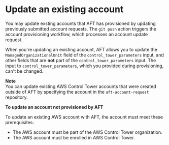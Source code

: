 # Update an existing account<a name="aft-update-account"></a>

You may update exsting accounts that AFT has provisioned by updating previously submitted account requests\. The `git push` action triggers the account provisioning workflow, which processes an account update request\.

When you're updating an existing account, AFT allows you to update the `ManagedOrganizationalUnit` field of the `control_tower_parameters` input, and other fields that are **not** part of the `control_tower_parameters` input\. The input to `control_tower_parameters`, which you provided during provisioning, can't be changed\.

**Note**  
You can update existing AWS Control Tower accounts that were created outside of AFT by specifying the account in the `aft-account-request` repository\.

**To update an account not provisioned by AFT**

To update an existing AWS account with AFT, the account must meet these prerequisites:
+ The AWS account must be part of the AWS Control Tower organization\.
+ The AWS account must be enrolled in AWS Control Tower\.